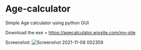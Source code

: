 # Age-calculator
Simple Age calculator using python GUI

Download the exe = https://agecalculator.wixsite.com/my-site

Screenshot:
![Screenshot 2021-11-08 002359](https://user-images.githubusercontent.com/82047275/140657999-202b72ae-2077-43be-94f4-5096dd351e61.png)

